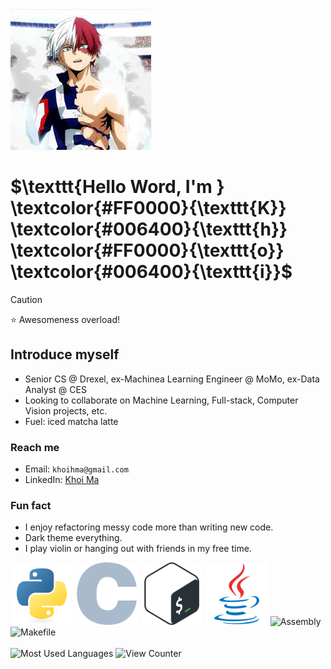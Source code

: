 <img src ="images.jpeg">
<h1>
  $\texttt{Hello Word, I'm }
   \textcolor{#FF0000}{\texttt{K}}
   \textcolor{#006400}{\texttt{h}}
   \textcolor{#FF0000}{\texttt{o}}
   \textcolor{#006400}{\texttt{i}}$
</h1>

> [!CAUTION]
> ⭐ Awesomeness overload!

## Introduce myself

- Senior CS @ Drexel, ex-Machinea Learning Engineer @ MoMo, ex-Data Analyst @ CES
- Looking to collaborate on Machine Learning, Full-stack, Computer Vision projects, etc.
- Fuel: iced matcha latte

### Reach me
- Email: `khoihma@gmail.com`
- LinkedIn: [Khoi Ma](https://www.linkedin.com/in/khoima/)

### Fun fact
- I enjoy refactoring messy code more than writing new code.
- Dark theme everything.
- I play violin or hanging out with friends in my free time.

<div>
  <img src="https://raw.githubusercontent.com/devicons/devicon/master/icons/python/python-original.svg" alt="Python" title="Python" width="100" />
  <img src="https://raw.githubusercontent.com/devicons/devicon/master/icons/c/c-original.svg" alt="C" title="C" width="100" />
  <img src="https://raw.githubusercontent.com/devicons/devicon/master/icons/bash/bash-original.svg" alt="Shell" title="Shell" width="100" />
  <img src="https://raw.githubusercontent.com/devicons/devicon/master/icons/java/java-original.svg" alt="Java" title="Java" width="100" />
  <img src="https://cdn.jsdelivr.net/gh/devicons/devicon/icons/debian/debian-original.svg" alt="Assembly" title="Assembly" width="100" />
  <img src="https://upload.wikimedia.org/wikipedia/commons/3/35/Tux.svg" alt="Makefile" title="Makefile" width="100" />
</div>

<br>
<img src="https://github-readme-stats.vercel.app/api/top-langs/?username=makhoi&layout=compact&theme=vision-friendly-dark&hide=jupyter%20notebook" alt="Most Used Languages" title="Lang Stats"/>
<img src="https://komarev.com/ghpvc/?username=makhoi&style=pastic&color=6568cc" alt="View Counter" draggable="false" />
